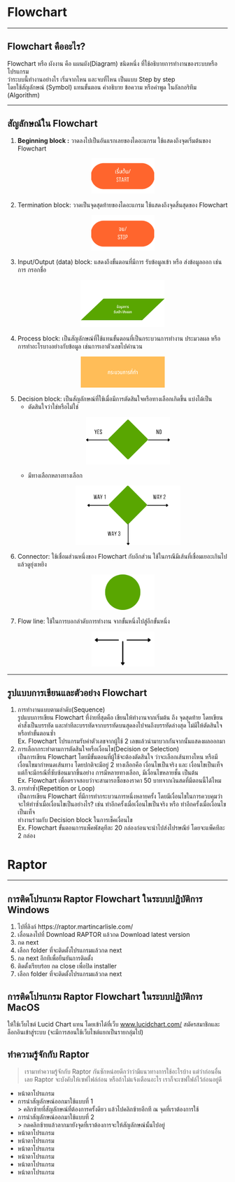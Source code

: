 # Flowchart

---

## Flowchart คืออะไร?
Flowchart หรือ ผังงาน คือ แผนผัง(Diagram) ชนิดหนึ่ง ที่ใช้อธิบายการทำงานของระบบหรือโปรแกรม <br>
ว่าระบบนี้ทำงานอย่างไร เริ่มจากไหน และจบที่ไหน เป็นแบบ Step by step <br>
โดยใช้สัญลักษณ์ (Symbol) แทนขั้นตอน คำอธิบาย ข้อความ หรือคำพูด ในอัลกอริทึม (Algorithm)

---

## สัญลักษณ์ใน Flowchart
<ol>
<li><b>Beginning block :</b> วาดลงไปเป็นอันแรกเลยของไดอะแกรม ใช้แสดงถึงจุดเริ่มต้นของ Flowchart</li>
<p align="center">
<img src="./img/flowchart1.png"
     style="width: 15vw;" /><br>
</p>
<li>Termination block: วาดเป็นจุดสุดท้ายของไดอะแกรม ใช้แสดงถึงจุดสิ้นสุดของ Flowchart</li>
<p align="center">
<img src="./img/flowchart3.png"
     style="width: 15vw;" /><br>
</p>
<li>Input/Output (data) block: แสดงถึงขั้นตอนที่มีการ รับข้อมูลเข้า หรือ ส่งข้อมูลออก เช่นการ กรอกชื่อ</li>
<p align="center">
<img src="./img/flowchart2.png"
     style="width: 20vw;" /><br>
</p>
<li>Process block: เป็นสัญลักษณ์ที่ใช้แทนขั้นตอนที่เป็นกระบวนการทำงาน ประมวลผล หรือการทำอะไรบางอย่างกับข้อมูล เช่นการเอาตัวเลขไปคำนวน</li>
<p align="center">
<img src="./img/flowchart8.png"
     style="width: 20vw;" /><br>
</p>
<li>Decision block: เป็นสัญลักษณ์ที่ใช้เมื่อมีการตัดสินใจหรือทางเลือกเกิดขึ้น แบ่งได้เป็น
<ul>
<li>ตัดสินใจว่าใช่หรือไม่ใช่</li>
<p align="center">
<img src="./img/flowchart5.png"
     style="width: 20vw;" /><br>
</p>
<li>มีทางเลือกหลางทางเลือก</li>
<p align="center">
<img src="./img/flowchart6.png"
     style="width: 25vw;" /><br>
</p>
</ul>
</li>
<li>Connector: ใช้เชื่อมส่วนหนึ่งของ Flowchart กับอีกส่วน ใช้ในกรณีมีเส้นที่เชื่อมเยอะเกินไป แล้วดูยุ่งเหยิง</li>
<p align="center">
<img src="./img/flowchart7.png"
     style="width: 15vw;" /><br>
</p>
<li>Flow line: ใช้ในการบอกลำดับการทำงาน จากขั้นหนึ่งไปสู่อีกขั้นหนึ่ง</li>
<p align="center">
<img src="./img/flowchart4.png"
     style="width: 15vw;" /><br>
</p>
</ol>

---

## รูปแบบการเขียนและตัวอย่าง Flowchart
<ol>
<li>การทำงานแบบตามลำดับ(Sequence)</li>
  รูปแบบการเขียน Flowchart ที่ง่ายที่สุดคือ เขียนให้ทำงานจากเริ่มต้น ถึง จุดสุดท้าย โดยเขียนคำสั่งเป็นบรรทัด และทำทีละบรรทัดจากบรรทัดบนสุดลงไปจนถึงบรรทัดล่างสุด ไม่มีให้ตัดสินใจหรือทำขั้นตอนซ้ำ<br>
     Ex. Flowchart โปรแกรมรับค่าตัวเลขจากผู้ใช้ 2 เลขแล้วนำมาบวกกันจากนั้นแสดงผลออกมา
<li>การเลือกกระทำตามการตัดสินใจหรือเงื่อนไข(Decision or Selection)</li>
   เป็นการเขียน Flowchart โดยมีขั้นตอนที่ผู้ใช้จะต้องตัดสินใจ ว่าจะเลือกเส้นทางไหน หรือมีเงื่อนไขมากำหนดเส้นทาง โดยปกติจะมีอยู่ 2 ทางเลือกคือ เงื่อนไขเป็นจริง และ เงื่อนไขเป็นเท็จ <br>
  แต่ก็จะมีกรณีที่ซับซ้อนมากขึ้นอย่าง การมีหลายทางเลือก, มีเงื่อนไขหลายชั้น เป็นต้น<br>
     Ex. Flowchart เพื่อตรวจสอบว่าจะสามารถซื้อของราคา 50 บาทจากเงินสดที่มีตอนนี้ได้ไหม
<li>การทำซ้ำ(Repetition or Loop)</li>
  เป็นการเขียน Flowchart ที่มีการทำกระบวนการหนึ่งหลายครั้ง โดยมีเงื่อนไขในการควบคุมว่าจะให้ทำซ้ำเมื่อเงื่อนไขเป็นอย่างไร? เช่น ทำอีกครั้งเมื่อเงื่อนไขเป็นจริง หรือ ทำอีกครั้งเมื่อเงื่อนไขเป็นเท็จ <br> 
  ทำงานร่วมกับ Decision block ในการเช็คเงื่อนไข<br>
     Ex. Flowchart ขั้นตอนการแพ็คพัสดุทีละ 20 กล่องก่อนจะนำไปส่งไปรษณีย์ โดยจะแพ็คทีละ 2 กล่อง
</ol>

# Raptor

---

## การติดโปรแกรม Raptor Flowchart ในระบบปฏิบัติการ Windows
<ol>
<li>ไปที่ลิงก์ https://raptor.martincarlisle.com/</li>
<li>เลื่อนลงไปที่ Download RAPTOR แล้วกด Download latest version</li>
<li>กด next</li>
<li>เลือก folder ที่จะติดตั้งโปรแกรมแล้วกด next</li>
<li>กด next อีกทีเพื่อยืนยันการติดตั้ง</li>
<li>ติดตั้งเรียบร้อย กด close เพื่อปิด installer</li>
<li>เลือก folder ที่จะติดตั้งโปรแกรมแล้วกด next</li> 
</ol>

## การติดโปรแกรม Raptor Flowchart ในระบบปฏิบัติการ MacOS
ให้ใช้เว็บไซต์ Lucid Chart แทน โดยเข้าได้ที่เว็บ www.lucidchart.com/ สมัครสมาชิกและล็อกอินเข้าสู่ระบบ (จะมีการสอนใช้เว็บไซต์แยกเป็นรายกลุ่มไป)

## ทำความรู้จักกับ Raptor
> เรามาทำความรู้จักกับ Raptor กันซักหน่อยดีกว่าว่ามีแนวทางการใช้อะไรบ้าง แต่ว่าก่อนอื่นเลย Raptor จะบังคับให้เซฟไฟล์ก่อน หรือถ้าไม่แจ้งเตือนอะไร เราก็จะเซฟไฟล์ไว้ก่อนอยู่ดี
<ul> 
<li>หน้าตาโปรแกรม</li>
<li>การนำสัญลักษณ์ออกมาใช้แบบที่ 1</li>
> คลิกซ้ายที่สัญลักษณ์ที่ต้องการครั้งดียว แล้วไปคลิกซ้ายอีกที ณ จุดที่เราต้องการใช้ 
<li>การนำสัญลักษณ์ออกมาใช้แบบที่ 2</li>
> กดคลิกซ้ายแล้วลากมายังจุดที่เราต้องการจะให้สัญลักษณ์นั้นไปอยู่
<li>หน้าตาโปรแกรม</li>
<li>หน้าตาโปรแกรม</li>
<li>หน้าตาโปรแกรม</li>
<li>หน้าตาโปรแกรม</li>
<li>หน้าตาโปรแกรม</li>
<li>หน้าตาโปรแกรม</li>

</ul>
